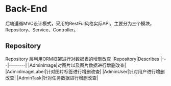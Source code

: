 # Back-End

后端遵循MVC设计模式，采用的RestFul风格实际API。主要分为三个模块，Repository、Service、Controller。

## Repository
Repository 层利用ORM框架进行对数据表的增删改查
|Repository|Describes
|---|--------|
|AdminImage|对图片以及图片数据进行增删改查|
|AdminImageLabel|针对图片标签进行增删改查|
|AdminUser|针对用户进行增删改查|
|AdminTask|针对任务数据进行增删改查|

